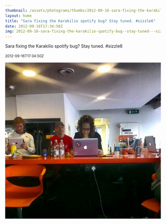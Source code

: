 ```yaml
---
thumbnail: /assets/photograms/thumbs/2012-09-16-sara-fixing-the-karakilio-spotify-bug--stay-tuned---sizzle6.png
layout: home
title: "Sara fixing the Karakilio spotify bug? Stay tuned. #sizzle6"
date: 2012-09-16T17:34:50Z
img: 2012-09-16-sara-fixing-the-karakilio-spotify-bug--stay-tuned---sizzle6.jpg
---
```


Sara fixing the Karakilio spotify bug? Stay tuned. #sizzle6

<small>2012-09-16T17:34:50Z</small>

![Sara fixing the Karakilio spotify bug? Stay tuned. #sizzle6](/assets/photograms/original/2012-09-16-sara-fixing-the-karakilio-spotify-bug--stay-tuned---sizzle6.jpg)
